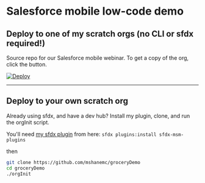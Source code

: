 # Salesforce mobile low-code demo

## Deploy to one of my scratch orgs (no CLI or sfdx required!)
Source repo for our Salesforce mobile webinar.  To get a copy of the org, click the button.

[![Deploy](https://raw.githubusercontent.com/mshanemc/deploy-to-sfdx/master/assets/sfdx_it_now.png)](https://hosted-scratch.herokuapp.com/launch?template=https://github.com/mshanemc/groceryDemo)


---


## Deploy to your own scratch org
Already using sfdx, and have a dev hub?  Install my plugin, clone, and run the orgInit script.

You'll need [my sfdx plugin](https://github.com/mshanemc/sfdx-msm-plugins) from here: `sfdx plugins:install sfdx-msm-plugins`

then

```bash
git clone https://github.com/mshanemc/groceryDemo
cd groceryDemo
./orgInit
```
